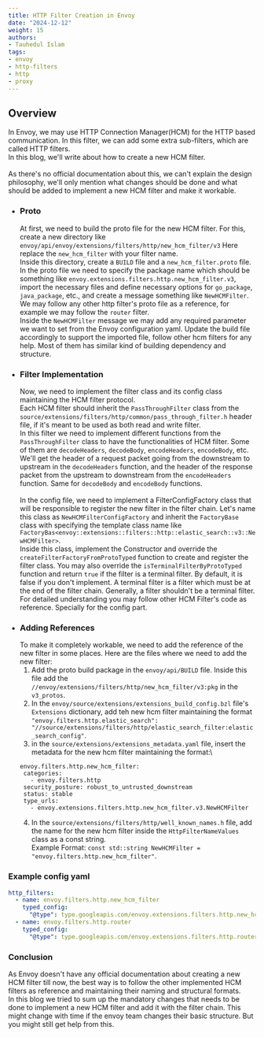 ```yaml
---
title: HTTP Filter Creation in Envoy
date: "2024-12-12"
weight: 15
authors:
- Tauhedul Islam
tags:
- envoy
- http-filters
- http
- proxy
---
```


## Overview
In Envoy, we may use HTTP Connection Manager(HCM) for the HTTP based communication. In this filter, we can add some extra sub-filters, which
are called HTTP filters.\
In this blog, we'll write about how to create a new HCM filter.\
\
As there's no official documentation about this, we can't explain the design philosophy, we'll only mention what changes 
should be done and what should be added to implement a new HCM filter and make it workable.

- ### Proto
  At first, we need to build the proto file for the new HCM filter. For this, create a new directory like `envoy/api/envoy/extensions/filters/http/new_hcm_filter/v3`
  Here replace the `new_hcm_filter` with your filter name.\
  Inside this directory, create a `BUILD` file and a `new_hcm_filter.proto` file. In the proto file we need to specify the
  package name which should be something like `envoy.extensions.filters.http.new_hcm_filter.v3`, import the necessary files
  and define necessary options for `go_package`, `java_package`, etc., and create a message something like `NewHCMFilter`.
  We may follow any other http filter's proto file as a reference, for example we may follow the `router` filter.\
  Inside the `NewHCMFilter` message we may add any required parameter we want to set from the Envoy configuration yaml.
  Update the build file accordingly to support the imported file, follow other hcm filters for any help. Most of them has
  similar kind of building dependency and structure.
- ### Filter Implementation
  Now, we need to implement the filter class and its config class maintaining the HCM filter protocol.\
  Each HCM filter should inherit the `PassThroughFilter` class from the `source/extensions/filters/http/common/pass_through_filter.h` header file, 
  if it's meant to be used as both read and write filter.\
  In this filter we need to implement different functions from the `PassThroughFilter` class to have the functionalities of HCM
  filter. Some of them are `decodeHeaders`, `decodeBody`, `encodeHeaders`, `encodeBody`, etc. We'll get the header of a request packet
  going from the downstream to upstream in the `decodeHeaders` function, and the header of the response packet from the upstream to downstream
  from the `encodeHeaders` function. Same for `decodeBody` and `encodeBody` functions.\
  \
  In the config file, we need to implement a FilterConfigFactory class that will be responsible to register the new filter in the filter chain.
  Let's name this class as `NewHCMFilterConfigFactory` and inherit the `FactoryBase` class with specifying the template class name like
  `FactoryBas<envoy::extensions::filters::http::elastic_search::v3::NewHCMFilter>`.\
  Inside this class, implement the Constructor and override the `createFilterFactoryFromProtoTyped` function to create and register the filter class.
  You may also override the `isTerminalFilterByProtoTyped` function and return `true` if the filter is a terminal filter. By default, it is false if you
  don't implement. A terminal filter is a filter which must be at the end of the filter chain. Generally, a filter shouldn't be a terminal filter.\
  For detailed understanding you may follow other HCM Filter's code as reference. Specially for the config part.
- ### Adding References
  To make it completely workable, we need to add the reference of the new filter in some places. Here are the files where we need to add the new filter:
  1. Add the proto build package in the `envoy/api/BUILD` file. Inside this file add the `//envoy/extensions/filters/http/new_hcm_filter/v3:pkg` in the `v3_protos`.
  2. In the `envoy/source/extensions/extensions_build_config.bzl` file's `Extensions` dictionary, add teh new hcm filter maintaining the format `"envoy.filters.http.elastic_search": "//source/extensions/filters/http/elastic_search_filter:elastic_search_config"`.
  3. in the `source/extensions/extensions_metadata.yaml` file, insert the metadata for the new hcm filter maintaining the format:\
    ```
    envoy.filters.http.new_hcm_filter:
     categories:
       - envoy.filters.http
     security_posture: robust_to_untrusted_downstream
     status: stable
     type_urls:
       - envoy.extensions.filters.http.new_hcm_filter.v3.NewHCMFilter
    ```
  4. In the `source/extensions/filters/http/well_known_names.h` file, add the name for the new hcm filter inside the `HttpFilterNameValues` class as a const string.\
    Example Format: `const std::string NewHCMFilter = "envoy.filters.http.new_hcm_filter"`.


### Example config yaml
```yaml
http_filters:
  - name: envoy.filters.http.new_hcm_filter
    typed_config:
      "@type": type.googleapis.com/envoy.extensions.filters.http.new_hcm_filter.v3.NewHCMFilter
  - name: envoy.filters.http.router
    typed_config:
      "@type": type.googleapis.com/envoy.extensions.filters.http.router.v3.Router
```


### Conclusion
As Envoy doesn't have any official documentation about creating a new HCM filter till now, the best way is to follow the other implemented 
HCM filters as reference and maintaining their naming and structural formats.\
In this blog we tried to sum up the mandatory changes that needs to be done to implement a new HCM filter and add it with the filter chain. This might change with time 
if the envoy team changes their basic structure. But you might still get help from this.
    
       